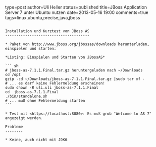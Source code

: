 type=post
author=Uli Heller
status=published
title=JBoss Application Server 7 unter Ubuntu nutzen
date=2013-05-16 19:00
comments=true
tags=linux,ubuntu,precise,java,jboss
~~~~~~

Installation und Kurztest von JBoss AS
--------------------------------------

* Paket von http://www.jboss.org/jbossas/downloads herunterladen,
einspielen und starten:

*Listing: Einspielen und Starten von JBossAS*

``` sh
# jboss-as-7.1.1.Final.tar.gz heruntergeladen nach ~/Downloads
cd /opt
gzip -cd ~/Downloads/jboss-as-7.1.1.Final.tar.gz |sudo tar xf -
# ... es darf keine Fehlermeldung erscheinen!
sudo chown -R uli.uli jboss-as-7.1.1.Final
cd  jboss-as-7.1.1.Final
./bin/standalone.sh
# ... muß ohne Fehlermeldung starten
```

* Test mit <https://localhost:8080>: Es muß grob "Welcome to AS 7"
angezeigt werden.

Probleme
--------

* Keine, auch nicht mit JDK6

